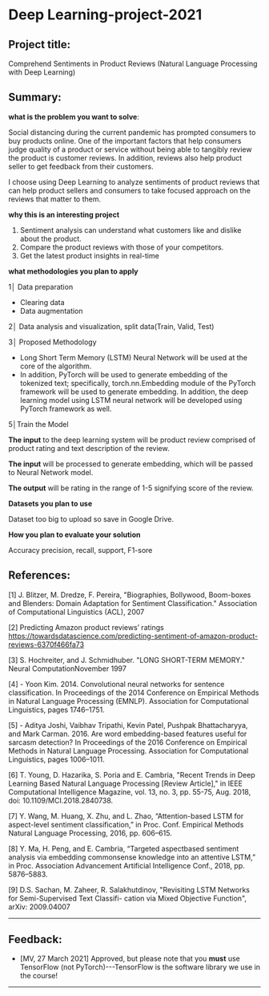 # Deep Learning-project-2021


## Project title:

Comprehend Sentiments in Product Reviews (Natural Language Processing with Deep Learning)


## Summary:

**what is the problem you want to solve**:

Social distancing during the current pandemic has prompted consumers to buy products online. One of the important factors that help consumers judge quality of a product or service without being able to tangibly review the product is customer reviews. In addition, reviews also help product seller to get feedback from their customers.

I choose using Deep Learning to analyze sentiments of product reviews that can help product sellers and consumers to take focused approach on the reviews that matter to them. 

**why this is an interesting project**

1. Sentiment analysis can understand what customers like and dislike about the product.
2. Compare the product reviews with those of your competitors.
3. Get the latest product insights in real-time

**what methodologies you plan to apply**

1│ Data preparation
  * Clearing data
  * Data augmentation
 
2│ Data analysis and visualization, split data(Train, Valid, Test)

3│ Proposed Methodology
  * Long Short Term Memory (LSTM) Neural Network will be used at the core of the algorithm. 
  * In addition, PyTorch will be used to generate embedding of the tokenized text; specifically, torch.nn.Embedding module of the PyTorch framework will be used to generate embedding.
  In addition, the deep learning model using LSTM neural network will be developed using PyTorch framework as well.
 
5│Train the Model


  **The input** to the deep learning system will be product review comprised of product rating and text description of the review. 

  **The input** will be processed to generate embedding, which will be passed to Neural Network model. 

  **The output** will be rating in the range of 1-5 signifying score of the review.



**Datasets you plan to use**

  Dataset too big to upload so save in Google Drive.

**How you plan to evaluate your solution**

  Accuracy precision, recall, support, F1-sore 
 
 
## References:

[1] J. Blitzer, M. Dredze, F. Pereira, "Biographies, Bollywood, Boom-boxes and Blenders: Domain Adaptation for Sentiment Classification." Association of Computational Linguistics (ACL), 2007

[2] Predicting Amazon product reviews’ ratings https://towardsdatascience.com/predicting-sentiment-of-amazon-product-reviews-6370f466fa73

[3] S. Hochreiter, and J. Schmidhuber. "LONG SHORT-TERM MEMORY." Neural ComputationNovember 1997

[4] - Yoon Kim. 2014. Convolutional neural networks for sentence classification. In Proceedings of the 2014 Conference on Empirical Methods in Natural Language Processing (EMNLP). Association for Computational Linguistics, pages 1746–1751.

[5] - Aditya Joshi, Vaibhav Tripathi, Kevin Patel, Pushpak Bhattacharyya, and Mark Carman. 2016. Are word embedding-based features useful for sarcasm detection? In Proceedings of the 2016 Conference on Empirical Methods in Natural Language Processing. Association for Computational Linguistics, pages 1006–1011.

[6] T. Young, D. Hazarika, S. Poria and E. Cambria, "Recent Trends in Deep Learning Based Natural Language Processing [Review Article]," in IEEE Computational Intelligence Magazine, vol. 13, no. 3, pp. 55-75, Aug. 2018, doi: 10.1109/MCI.2018.2840738.

[7] Y. Wang, M. Huang, X. Zhu, and L. Zhao, “Attention-based LSTM for aspect-level sentiment classification,” in Proc. Conf. Empirical Methods Natural Language Processing, 2016, pp. 606–615.

[8] Y. Ma, H. Peng, and E. Cambria, “Targeted aspectbased sentiment analysis via embedding commonsense knowledge into an attentive LSTM,” in Proc. Association Advancement Artificial Intelligence Conf., 2018, pp. 5876–5883.

[9] D.S. Sachan, M. Zaheer, R. Salakhutdinov, "Revisiting LSTM Networks for Semi-Supervised Text Classifi- cation via Mixed Objective Function", arXiv: 2009.04007


---

## Feedback:

* [MV, 27 March 2021] Approved, but please note that you **must** use TensorFlow (not PyTorch)---TensorFlow is the software library we use in the course!


---


